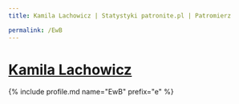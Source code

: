 ```yaml
---
title: Kamila Lachowicz | Statystyki patronite.pl | Patromierz

permalink: /EwB
---
```


# [Kamila Lachowicz](https://patronite.pl/EwB)

{% include profile.md name="EwB" prefix="e" %}
